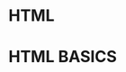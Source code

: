 # HTML

<html>
  <head>
    <meta charset="utf-8">
  </head>
  <body>
    <h1>HTML BASICS</h1>
  </body>
